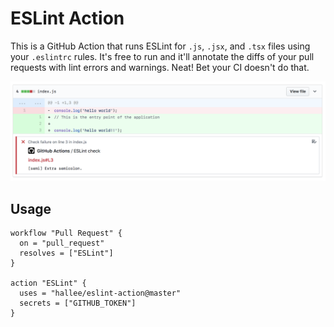# ESLint Action

This is a GitHub Action that runs ESLint for `.js`, `.jsx`, and `.tsx` files using your `.eslintrc` rules. It's free to run and it'll annotate the diffs of your pull requests with lint errors and warnings. Neat! Bet your CI doesn't do that.

![](screenshots/annotation.png)

## Usage

```hcl
workflow "Pull Request" {
  on = "pull_request"
  resolves = ["ESLint"]
}

action "ESLint" {
  uses = "hallee/eslint-action@master"
  secrets = ["GITHUB_TOKEN"]
}
```
